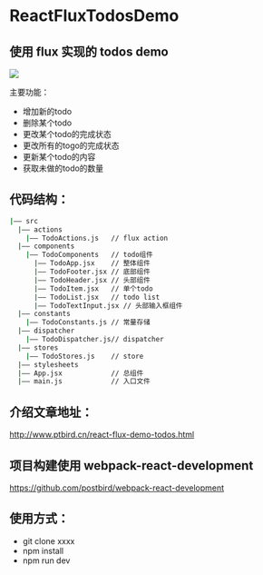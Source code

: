 # ReactFluxTodosDemo

## 使用 flux 实现的 todos demo

<img src="http://static.ptbird.cn/usr/uploads/2017/10/2772486735.png"/>

主要功能：

- 增加新的todo
- 删除某个todo
- 更改某个todo的完成状态
- 更改所有的togo的完成状态
- 更新某个todo的内容
- 获取未做的todo的数量

## 代码结构：

```bash
|—— src
  |—— actions
    |—— TodoActions.js   // flux action
  |—— components
    |—— TodoComponents   // todo组件
      |—— TodoApp.jsx    // 整体组件
      |—— TodoFooter.jsx // 底部组件
      |—— TodoHeader.jsx // 头部组件
      |—— TodoItem.jsx   // 单个todo
      |—— TodoList.jsx   // todo list
      |—— TodoTextInput.jsx // 头部输入框组件
  |—— constants
    |—— TodoConstants.js // 常量存储   
  |—— dispatcher
    |—— TodoDispatcher.js// dispatcher
  |—— stores
    |—— TodoStores.js    // store
  |—— stylesheets
  |—— App.jsx            // 总组件
  |—— main.js            // 入口文件  
```

## 介绍文章地址：

http://www.ptbird.cn/react-flux-demo-todos.html


## 项目构建使用 webpack-react-development

https://github.com/postbird/webpack-react-development

## 使用方式：

- git clone xxxx
- npm install
- npm run dev
